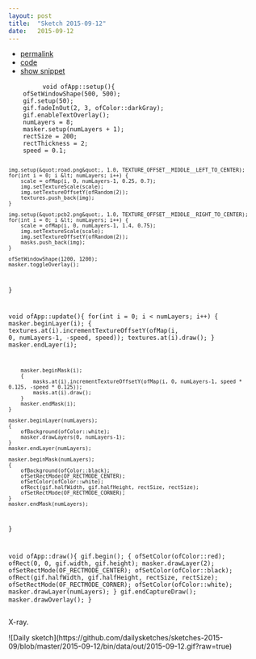 ```yaml
---
layout: post
title:  "Sketch 2015-09-12"
date:   2015-09-12
---
```

<div class="code">
    <ul>
		<li><a href="{% post_url 2015-09-12-sketch %}">permalink</a></li>
		<li><a href="https://github.com/dailysketches/sketches-2015-09/tree/master/2015-09-12">code</a></li>
		<li><a href="#" class="snippet-button">show snippet</a></li>
	</ul>
    <pre class="snippet">
        <code class="cpp">void ofApp::setup(){
    ofSetWindowShape(500, 500);
    gif.setup(50);
    gif.fadeInOut(2, 3, ofColor::darkGray);
    gif.enableTextOverlay();
    numLayers = 8;
    masker.setup(numLayers + 1);
    rectSize = 200;
    rectThickness = 2;
    speed = 0.1;
    
    img.setup(&quot;road.png&quot;, 1.0, TEXTURE_OFFSET__MIDDLE__LEFT_TO_CENTER);
    for(int i = 0; i &lt; numLayers; i++) {
        scale = ofMap(i, 0, numLayers-1, 0.25, 0.7);
        img.setTextureScale(scale);
        img.setTextureOffsetY(ofRandom(2));
        textures.push_back(img);
    }
    
    img.setup(&quot;pcb2.png&quot;, 1.0, TEXTURE_OFFSET__MIDDLE__RIGHT_TO_CENTER);
    for(int i = 0; i &lt; numLayers; i++) {
        scale = ofMap(i, 0, numLayers-1, 1.4, 0.75);
        img.setTextureScale(scale);
        img.setTextureOffsetY(ofRandom(2));
        masks.push_back(img);
    }

    ofSetWindowShape(1200, 1200);
    masker.toggleOverlay();
}

void ofApp::update(){
    for(int i = 0; i &lt; numLayers; i++) {
        masker.beginLayer(i);
        {
            textures.at(i).incrementTextureOffsetY(ofMap(i, 0, numLayers-1, -speed, speed));
            textures.at(i).draw();
        }
        masker.endLayer(i);
        
        masker.beginMask(i);
        {
            masks.at(i).incrementTextureOffsetY(ofMap(i, 0, numLayers-1, speed * 0.125, -speed * 0.125));
            masks.at(i).draw();
        }
        masker.endMask(i);
    }

    masker.beginLayer(numLayers);
    {
        ofBackground(ofColor::white);
        masker.drawLayers(0, numLayers-1);
    }
    masker.endLayer(numLayers);

    masker.beginMask(numLayers);
    {
        ofBackground(ofColor::black);
        ofSetRectMode(OF_RECTMODE_CENTER);
        ofSetColor(ofColor::white);
        ofRect(gif.halfWidth, gif.halfHeight, rectSize, rectSize);
        ofSetRectMode(OF_RECTMODE_CORNER);
    }
    masker.endMask(numLayers);
}

void ofApp::draw(){
    gif.begin();
    {
        ofSetColor(ofColor::red);
        ofRect(0, 0, gif.width, gif.height);
        masker.drawLayer(2);
        ofSetRectMode(OF_RECTMODE_CENTER);
        ofSetColor(ofColor::black);
        ofRect(gif.halfWidth, gif.halfHeight, rectSize, rectSize);
        ofSetRectMode(OF_RECTMODE_CORNER);
        ofSetColor(ofColor::white);
        masker.drawLayer(numLayers);
    }
    gif.endCaptureDraw();
    masker.drawOverlay();
}</code>
    </pre>
</div>
<p class="description">X-ray.</p>
![Daily sketch](https://github.com/dailysketches/sketches-2015-09/blob/master/2015-09-12/bin/data/out/2015-09-12.gif?raw=true)
